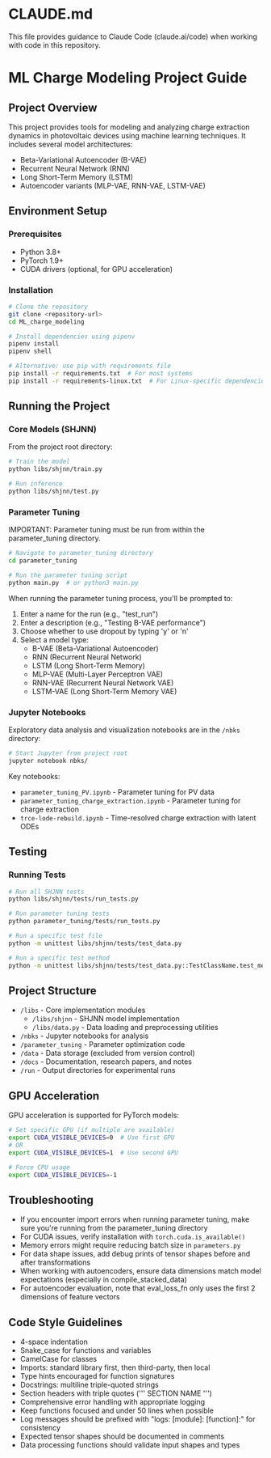 # CLAUDE.md

This file provides guidance to Claude Code (claude.ai/code) when working with code in this repository.

# ML Charge Modeling Project Guide

## Project Overview
This project provides tools for modeling and analyzing charge extraction dynamics in photovoltaic devices using machine learning techniques. It includes several model architectures:
- Beta-Variational Autoencoder (B-VAE)
- Recurrent Neural Network (RNN)
- Long Short-Term Memory (LSTM)
- Autoencoder variants (MLP-VAE, RNN-VAE, LSTM-VAE)

## Environment Setup

### Prerequisites
- Python 3.8+
- PyTorch 1.9+
- CUDA drivers (optional, for GPU acceleration)

### Installation
```bash
# Clone the repository
git clone <repository-url>
cd ML_charge_modeling

# Install dependencies using pipenv
pipenv install
pipenv shell

# Alternative: use pip with requirements file
pip install -r requirements.txt  # For most systems
pip install -r requirements-linux.txt  # For Linux-specific dependencies
```

## Running the Project

### Core Models (SHJNN)
From the project root directory:
```bash
# Train the model
python libs/shjnn/train.py

# Run inference
python libs/shjnn/test.py
```

### Parameter Tuning
IMPORTANT: Parameter tuning must be run from within the parameter_tuning directory.

```bash
# Navigate to parameter_tuning directory
cd parameter_tuning

# Run the parameter tuning script
python main.py  # or python3 main.py
```

When running the parameter tuning process, you'll be prompted to:
1. Enter a name for the run (e.g., "test_run")
2. Enter a description (e.g., "Testing B-VAE performance")
3. Choose whether to use dropout by typing 'y' or 'n'
4. Select a model type:
   - B-VAE (Beta-Variational Autoencoder)
   - RNN (Recurrent Neural Network)
   - LSTM (Long Short-Term Memory)
   - MLP-VAE (Multi-Layer Perceptron VAE)
   - RNN-VAE (Recurrent Neural Network VAE)
   - LSTM-VAE (Long Short-Term Memory VAE)

### Jupyter Notebooks
Exploratory data analysis and visualization notebooks are in the `/nbks` directory:
```bash
# Start Jupyter from project root
jupyter notebook nbks/
```

Key notebooks:
- `parameter_tuning_PV.ipynb` - Parameter tuning for PV data
- `parameter_tuning_charge_extraction.ipynb` - Parameter tuning for charge extraction
- `trce-lode-rebuild.ipynb` - Time-resolved charge extraction with latent ODEs

## Testing

### Running Tests
```bash
# Run all SHJNN tests
python libs/shjnn/tests/run_tests.py

# Run parameter tuning tests
python parameter_tuning/tests/run_tests.py

# Run a specific test file
python -m unittest libs/shjnn/tests/test_data.py

# Run a specific test method
python -m unittest libs/shjnn/tests/test_data.py::TestClassName.test_method
```

## Project Structure
- `/libs` - Core implementation modules
  - `/libs/shjnn` - SHJNN model implementation
  - `/libs/data.py` - Data loading and preprocessing utilities
- `/nbks` - Jupyter notebooks for analysis
- `/parameter_tuning` - Parameter optimization code
- `/data` - Data storage (excluded from version control)
- `/docs` - Documentation, research papers, and notes
- `/run` - Output directories for experimental runs

## GPU Acceleration
GPU acceleration is supported for PyTorch models:
```bash
# Set specific GPU (if multiple are available)
export CUDA_VISIBLE_DEVICES=0  # Use first GPU
# OR
export CUDA_VISIBLE_DEVICES=1  # Use second GPU

# Force CPU usage
export CUDA_VISIBLE_DEVICES=-1
```

## Troubleshooting
- If you encounter import errors when running parameter tuning, make sure you're running from the parameter_tuning directory
- For CUDA issues, verify installation with `torch.cuda.is_available()`
- Memory errors might require reducing batch size in `parameters.py`
- For data shape issues, add debug prints of tensor shapes before and after transformations
- When working with autoencoders, ensure data dimensions match model expectations (especially in compile_stacked_data)
- For autoencoder evaluation, note that eval_loss_fn only uses the first 2 dimensions of feature vectors

## Code Style Guidelines
- 4-space indentation
- Snake_case for functions and variables
- CamelCase for classes
- Imports: standard library first, then third-party, then local
- Type hints encouraged for function signatures
- Docstrings: multiline triple-quoted strings
- Section headers with triple quotes (''' SECTION NAME ''')
- Comprehensive error handling with appropriate logging
- Keep functions focused and under 50 lines when possible
- Log messages should be prefixed with "logs: [module]: [function]:" for consistency
- Expected tensor shapes should be documented in comments
- Data processing functions should validate input shapes and types